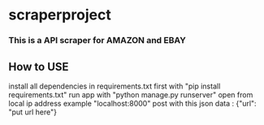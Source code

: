 # scraperproject

### This is a API scraper for AMAZON and EBAY
## How to USE
install all dependencies in requirements.txt first with "pip install requirements.txt"
run app with "python manage.py runserver"
open from local ip address example "localhost:8000"
post with this json data : {"url": "put url here"}
